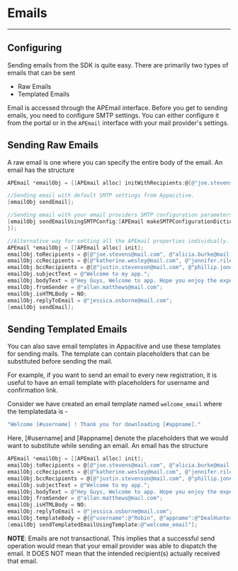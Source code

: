 # Emails
----

## Configuring

Sending emails from the SDK is quite easy. There are primarily two types of emails that can be sent

* Raw Emails
* Templated Emails

Email is accessed through the APEmail interface. Before you get to sending emails, you need to configure SMTP settings. You can either configure it from the portal or in the `APEmail` interface with your mail provider's settings.

## Sending Raw Emails

A raw email is one where you can specify the entire body of the email. An email has the structure

```objectivec
APEmail *emailObj = [[APEmail alloc] initWithRecipients:@[@"joe.stevens@mail.com", @"alicia.burke@mail.com", @"liam.jones@mail.com"] subject:@"Welcome to my app" body:@"Hey Guys, Welcome to app. Hope you enjoy the experience. Regards,Allan Matthews"];

//Sending email with default SMTP settings from Appacitive.
[emailObj sendEmail];

//Sending email with your email providers SMTP configuration parameters.
[emailObj sendEmailUsingSMTPConfig:[APEmail makeSMTPConfigurationDictionaryWithUsername:@"allan.matthews" password:@"4V3NG3R$" host:@"smtp.email.com" port:@443 enableSSL:YES]];
});

//Alternative way for setting all the APEmail properties individually.
APEmail *emailObj = [[APEmail alloc] init];
emailObj.toRecipients = @[@"joe.stevens@mail.com", @"alicia.burke@mail.com", @"liam.jones@mail.com"];
emailObj.ccRecipients = @[@"katherine.wesley@mail.com", @"jennifer.riley@mail.com", @"toby.salvadore@mail.com"];
emailObj.bccRecipients = @[@"justin.stevenson@mail.com", @"phillip.jones@mail.com"];
emailObj.subjectText = @"Welcome to my app.";
emailObj.bodyText = @"Hey Guys, Welcome to app. Hope you enjoy the experience. Regards,Allan Matthews";
emailObj.fromSender = @"allan.matthews@mail.com";
emailObj.isHTMLBody = NO;
emailObj.replyToEmail = @"jessica.osborne@mail.com";
[emailObj sendEmail];
```

## Sending Templated Emails

You can also save email templates in Appacitive and use these templates for sending mails. The template can contain placeholders that can be substituted before sending the mail.

For example, if you want to send an email to every new registration, it is useful to have an email template with placeholders for username and confirmation link.

Consider we have created an email template named `welcome_email` where the templatedata is -

```objectivec
"Welcome [#username] ! Thank you for downloading [#appname]."
```

Here, [#username] and [#appname] denote the placeholders that we would want to substitute while sending an email. An email has the structure

```objectivec
APEmail *emailObj = [[APEmail alloc] init];
emailObj.toRecipients = @[@"joe.stevens@mail.com", @"alicia.burke@mail.com", @"liam.jones@mail.com"];
emailObj.ccRecipients = @[@"katherine.wesley@mail.com", @"jennifer.riley@mail.com", @"toby.salvadore@mail.com"];
emailObj.bccRecipients = @[@"justin.stevenson@mail.com", @"phillip.jones@mail.com"];
emailObj.subjectText = @"Welcome to my app.";
emailObj.bodyText = @"Hey Guys, Welcome to app. Hope you enjoy the experience. Regards,Allan Matthews";
emailObj.fromSender = @"allan.matthews@mail.com";
emailObj.isHTMLBody = NO;
emailObj.replyToEmail = @"jessica.osborne@mail.com";
emailObj.templateBody = @{@"username":@"Robin", @"appname":@"DealHunter"};
[emailObj sendTemplatedEmailUsingTemplate:@"welcome_email"];
```

**NOTE**: Emails are not transactional. This implies that a successful send operation would mean that your email provider was able to dispatch the email. It DOES NOT mean that the intended recipient(s) actually received that email.
